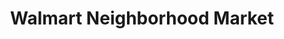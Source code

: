 ---
title: "Walmart Neighborhood Market"
url: /springfield/walmart-neighborhood-market-south-glenstone-avenue/
shop: Supermarkt
---